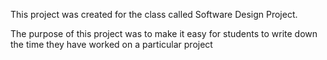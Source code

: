 This project was created for the class called Software Design Project.

The purpose of this project was to make it easy for students to write down the time they have worked on a particular project
